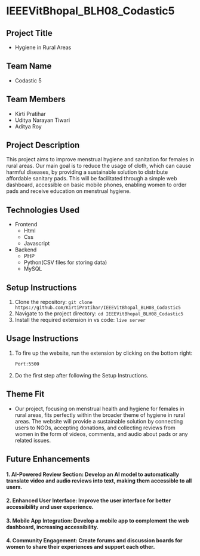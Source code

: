 # IEEEVitBhopal_BLH08_Codastic5


## Project Title
- Hygiene in Rural Areas

## Team Name
- Codastic 5

## Team Members
- Kirti Pratihar
- Uditya Narayan Tiwari
- Aditya Roy

## Project Description
This project aims to improve menstrual hygiene and sanitation for females in rural areas. Our main goal is to reduce the usage of cloth, which can cause harmful diseases, by providing a sustainable solution to distribute affordable sanitary pads. This will be facilitated through a simple web dashboard, accessible on basic mobile phones, enabling women to order pads and receive education on menstrual hygiene.

## Technologies Used
- Frontend
  - Html
  - Css
  - Javascript
- Backend
  - PHP
  - Python(CSV files for storing data)
  - MySQL

## Setup Instructions
1. Clone the repository: `git clone https://github.com/KirtiPratihar/IEEEVitBhopal_BLH08_Codastic5`
2. Navigate to the project directory: `cd IEEEVitBhopal_BLH08_Codastic5`
3. Install the required extension in vs code: `live server`

## Usage Instructions
1. To fire up the website, run the extension by clicking on the bottom right:
   ``` bash
   Port:5500 
2. Do the first step after following the Setup Instructions.


## Theme Fit
- Our project, focusing on menstrual health and hygiene for females in rural areas, fits perfectly within the broader theme of hygiene in rural areas. The website will provide a sustainable solution by connecting users to NGOs, accepting donations, and collecting reviews from women in the form of videos, comments, and audio about pads or any related issues.

## Future Enhancements
#### 1. AI-Powered Review Section: Develop an AI model to automatically translate video and audio reviews into text, making them accessible to all users.
#### 2. Enhanced User Interface: Improve the user interface for better accessibility and user experience.
#### 3. Mobile App Integration: Develop a mobile app to complement the web dashboard, increasing accessibility.
#### 4. Community Engagement: Create forums and discussion boards for women to share their experiences and support each other.

